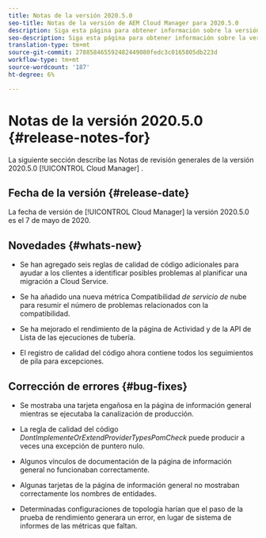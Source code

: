 ```yaml
---
title: Notas de la versión 2020.5.0
seo-title: Notas de la versión de AEM Cloud Manager para 2020.5.0
description: Siga esta página para obtener información sobre la versión 2020.5.0 de Cloud Manager
seo-description: Siga esta página para obtener información sobre la versión 2020.5.0 de AEM Cloud Manager
translation-type: tm+mt
source-git-commit: 278858465592482449080fedc3c0165805db223d
workflow-type: tm+mt
source-wordcount: '187'
ht-degree: 6%

---
```


# Notas de la versión 2020.5.0 {#release-notes-for}

La siguiente sección describe las Notas de revisión generales de la versión 2020.5.0 [!UICONTROL Cloud Manager] .

## Fecha de la versión {#release-date}

La fecha de versión de [!UICONTROL Cloud Manager] la versión 2020.5.0 es el 7 de mayo de 2020.

## Novedades {#whats-new}

* Se han agregado seis reglas de calidad de código adicionales para ayudar a los clientes a identificar posibles problemas al planificar una migración a Cloud Service.

* Se ha añadido una nueva métrica Compatibilidad *de servicio de* nube para resumir el número de problemas relacionados con la compatibilidad.

* Se ha mejorado el rendimiento de la página de Actividad y de la API de Lista de las ejecuciones de tubería.

* El registro de calidad del código ahora contiene todos los seguimientos de pila para excepciones.

## Corrección de errores {#bug-fixes}

* Se mostraba una tarjeta engañosa en la página de información general mientras se ejecutaba la canalización de producción.

* La regla de calidad del código *DontImplementeOrExtendProviderTypesPomCheck* puede producir a veces una excepción de puntero nulo.

* Algunos vínculos de documentación de la página de información general no funcionaban correctamente.

* Algunas tarjetas de la página de información general no mostraban correctamente los nombres de entidades.

* Determinadas configuraciones de topología harían que el paso de la prueba de rendimiento generara un error, en lugar de sistema de informes de las métricas que faltan.

